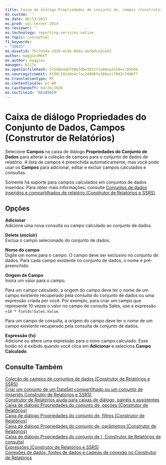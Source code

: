 ```yaml
---
title: Caixa de diálogo Propriedades do conjunto de, campos (Construtor de Relatórios) | Microsoft Docs
ms.custom: ''
ms.date: 06/13/2017
ms.prod: sql-server-2014
ms.reviewer: ''
ms.technology: reporting-services-native
ms.topic: conceptual
f1_keywords:
- "10021"
ms.assetid: 75c7e54a-3d20-4c9a-88da-ab36dce2ce42
author: maggiesMSFT
ms.author: maggies
manager: kfile
ms.openlocfilehash: 375d8eda6f0863dbe3852f1a88ea2e58ecc85b80
ms.sourcegitcommit: 6fd8c1914de4c7ac24900fe388ecc7883c740077
ms.translationtype: MT
ms.contentlocale: pt-BR
ms.lasthandoff: 04/26/2020
ms.locfileid: "66109429"
---
```

# <a name="dataset-properties-dialog-box-fields-report-builder"></a>Caixa de diálogo Propriedades do Conjunto de Dados, Campos (Construtor de Relatórios)
  Selecione **Campos** na caixa de diálogo **Propriedades do Conjunto de Dados** para alterar a coleção de campos para o conjunto de dados de relatório. A lista de campos é preenchida automaticamente, mas você pode usar os **Campos** para adicionar, editar e excluir campos calculados e consultas.  
  
 Somente há suporte para campos calculados em conjuntos de dados inseridos. Para obter mais informações, consulte [Conjuntos de dados inseridos e compartilhados de relatório &#40;Construtor de Relatórios e SSRS&#41;](report-data/report-embedded-datasets-and-shared-datasets-report-builder-and-ssrs.md).  
  
## <a name="options"></a>Opções  
 **Adicionar**  
 Adicione uma nova consulta ou campo calculado ao conjunto de dados.  
  
 **Delete (excluir)**  
 Exclua o campo selecionado do conjunto de dados.  
  
 **Nome do campo**  
 Digite um nome para o campo. O campo deve ser exclusivo no conjunto de dados. Para cada campo existente no conjunto de dados, o nome é pré-preenchido.  
  
 **Origem de Campo**  
 Insira um valor para o campo.  
  
 Para um campo calculado, a origem do campo deve ter o nome de um campo existente recuperado pela consulta do conjunto de dados ou uma expressão criada por você. Por exemplo, para criar um campo que represente 10 vezes o valor no campo de consulta Sales, use a expressão `=10 * Fields!Sales.Value`.  
  
 Para um campo de consulta, a origem do campo deve ter o nome de um campo existente recuperado pela consulta de conjunto de dados.  
  
 **Expressão (fx)**  
 Adicione ou altere uma expressão para o novo campo calculado. Esse botão só é exibido quando você clica em **Adicionar** e seleciona **Campo Calculado**.  
  
## <a name="see-also"></a>Consulte Também  
 [Coleção de campos de conjuntos de dados &#40;Construtor de Relatórios e SSRS&#41;](report-data/dataset-fields-collection-report-builder-and-ssrs.md)   
 [Criar um conjunto de um DataSet compartilhado ou um conjunto de &#40;inserido Construtor de Relatórios e SSRS&#41;](report-data/create-a-shared-dataset-or-embedded-dataset-report-builder-and-ssrs.md)   
 [Construtor de Relatórios ajuda para caixas de diálogo, painéis e assistentes](../../2014/reporting-services/report-builder-help-for-dialog-boxes-panes-and-wizards.md)   
 [Caixa de diálogo Propriedades do conjunto de, opções &#40;Construtor de Relatórios&#41;](report-data/dataset-properties-dialog-box-options-report-builder.md)   
 [Caixa de diálogo Propriedades do conjunto de, filtros &#40;Construtor de Relatórios&#41;](../../2014/reporting-services/dataset-properties-dialog-box-filters-report-builder.md)   
 [Caixa de diálogo Propriedades do conjunto de, parâmetros &#40;Construtor de Relatórios&#41;](../../2014/reporting-services/dataset-properties-dialog-box-parameters-report-builder.md)   
 [Caixa de diálogo Propriedades do conjunto de &#40;, Construtor de Relatórios de consulta&#41;](report-data/dataset-properties-dialog-box-query-report-builder.md)   
 [Expressões &#40;Construtor de Relatórios e SSRS&#41;](report-design/expressions-report-builder-and-ssrs.md)   
 [Conexões de dados, fontes de dados e cadeias de conexão no Construtor de Relatórios](../../2014/reporting-services/data-connections-data-sources-and-connection-strings-in-report-builder.md)  
  
  
